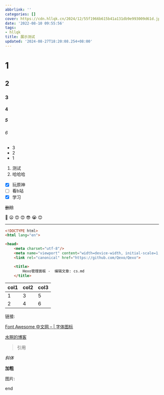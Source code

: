 ```yaml
---
abbrlink: ''
categories: []
cover: https://cdn.hllqk.cn/2024/12/55f1966b615b41a131db9e993009d61d.jpg
date: '2022-08-10 09:55:56'
tags:
- hllqk
title: 展示测试
updated: '2024-08-27T18:20:08.254+08:00'
---
```

# 1

## 2

### 3

#### 4

##### 5

###### 6

* 3
* 2
* 1

1. 测试
2. 哈哈哈

* [X]  玩原神
* [ ]  看b站
* [X]  学习

~~删除~~

🙂 😦 😍 😍 😎 😭 😊

---

```html
<!DOCTYPE html>
<html lang="en">

<head>
    <meta charset="utf-8"/>
    <meta name="viewport" content="width=device-width, initial-scale=1, shrink-to-fit=no">
    <link rel="canonical" href="https://github.com/Qexo/Qexo">

    <title>
        Hexo管理面板 -  编辑文章: cs.md 
    </title>

```


| col1 | col2 | col3 |
| ---- | ---- | ---- |
| 1    | 3    | 5    |
| 2    | 4    | 6    |

链接:

[Font Awesome 中文网 – | 字体图标](http://www.fontawesome.com.cn/)

[水啊的博客](http://shui.tk)

> 引用

*斜体*

**加粗**

图片:


end
